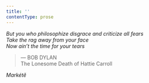 ```yaml
---
title: ''
contentType: prose
---
```


_But you who philosophize disgrace and criticize all fears  
Take the rag away from your face  
Now ain’t the time for your tears_

> — BOB DYLAN  
> The Lonesome Death of Hattie Carroll

_Markétě_
